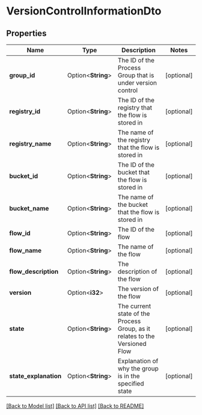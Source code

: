 # VersionControlInformationDto

## Properties

Name | Type | Description | Notes
------------ | ------------- | ------------- | -------------
**group_id** | Option<**String**> | The ID of the Process Group that is under version control | [optional]
**registry_id** | Option<**String**> | The ID of the registry that the flow is stored in | [optional]
**registry_name** | Option<**String**> | The name of the registry that the flow is stored in | [optional]
**bucket_id** | Option<**String**> | The ID of the bucket that the flow is stored in | [optional]
**bucket_name** | Option<**String**> | The name of the bucket that the flow is stored in | [optional]
**flow_id** | Option<**String**> | The ID of the flow | [optional]
**flow_name** | Option<**String**> | The name of the flow | [optional]
**flow_description** | Option<**String**> | The description of the flow | [optional]
**version** | Option<**i32**> | The version of the flow | [optional]
**state** | Option<**String**> | The current state of the Process Group, as it relates to the Versioned Flow | [optional]
**state_explanation** | Option<**String**> | Explanation of why the group is in the specified state | [optional]

[[Back to Model list]](../README.md#documentation-for-models) [[Back to API list]](../README.md#documentation-for-api-endpoints) [[Back to README]](../README.md)


